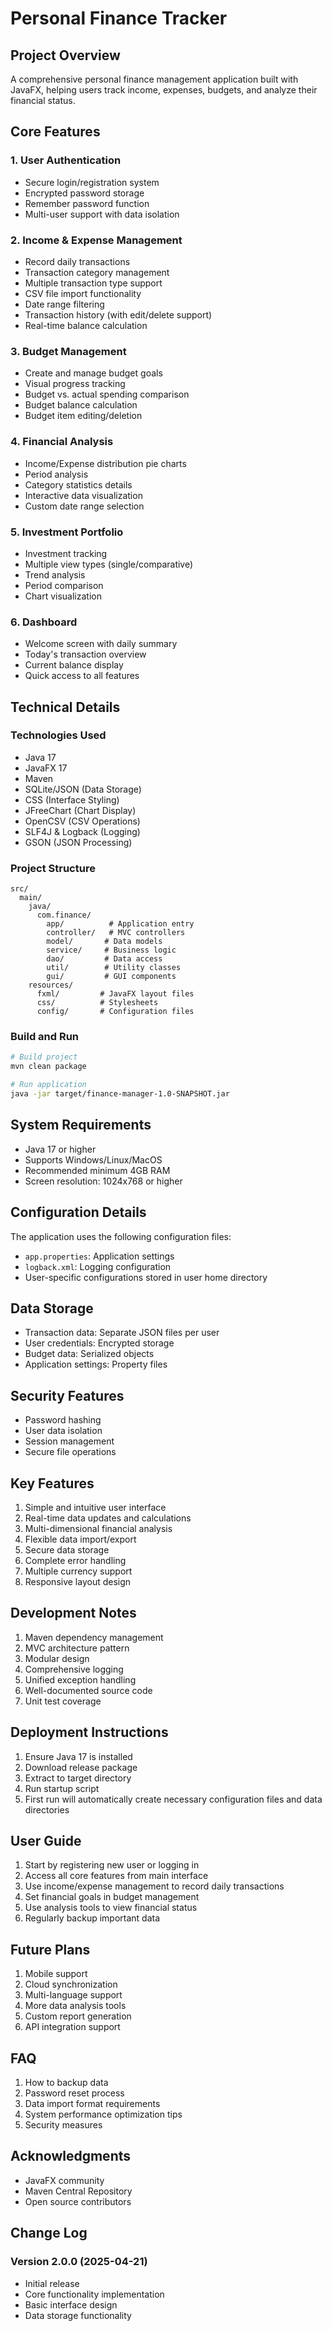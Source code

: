 # Personal Finance Tracker

## Project Overview
A comprehensive personal finance management application built with JavaFX, helping users track income, expenses, budgets, and analyze their financial status.

## Core Features

### 1. User Authentication
- Secure login/registration system
- Encrypted password storage
- Remember password function
- Multi-user support with data isolation

### 2. Income & Expense Management
- Record daily transactions
- Transaction category management
- Multiple transaction type support
- CSV file import functionality
- Date range filtering
- Transaction history (with edit/delete support)
- Real-time balance calculation

### 3. Budget Management
- Create and manage budget goals
- Visual progress tracking
- Budget vs. actual spending comparison
- Budget balance calculation
- Budget item editing/deletion

### 4. Financial Analysis
- Income/Expense distribution pie charts
- Period analysis
- Category statistics details
- Interactive data visualization
- Custom date range selection

### 5. Investment Portfolio
- Investment tracking
- Multiple view types (single/comparative)
- Trend analysis
- Period comparison
- Chart visualization

### 6. Dashboard
- Welcome screen with daily summary
- Today's transaction overview
- Current balance display
- Quick access to all features

## Technical Details

### Technologies Used
- Java 17
- JavaFX 17
- Maven
- SQLite/JSON (Data Storage)
- CSS (Interface Styling)
- JFreeChart (Chart Display)
- OpenCSV (CSV Operations)
- SLF4J & Logback (Logging)
- GSON (JSON Processing)

### Project Structure
```
src/
  main/
    java/
      com.finance/
        app/          # Application entry
        controller/   # MVC controllers
        model/       # Data models
        service/     # Business logic
        dao/         # Data access
        util/        # Utility classes
        gui/         # GUI components
    resources/
      fxml/         # JavaFX layout files
      css/          # Stylesheets
      config/       # Configuration files
```

### Build and Run
```bash
# Build project
mvn clean package

# Run application
java -jar target/finance-manager-1.0-SNAPSHOT.jar
```

## System Requirements
- Java 17 or higher
- Supports Windows/Linux/MacOS
- Recommended minimum 4GB RAM
- Screen resolution: 1024x768 or higher

## Configuration Details
The application uses the following configuration files:
- `app.properties`: Application settings
- `logback.xml`: Logging configuration
- User-specific configurations stored in user home directory

## Data Storage
- Transaction data: Separate JSON files per user
- User credentials: Encrypted storage
- Budget data: Serialized objects
- Application settings: Property files

## Security Features
- Password hashing
- User data isolation
- Session management
- Secure file operations

## Key Features
1. Simple and intuitive user interface
2. Real-time data updates and calculations
3. Multi-dimensional financial analysis
4. Flexible data import/export
5. Secure data storage
6. Complete error handling
7. Multiple currency support
8. Responsive layout design

## Development Notes
1. Maven dependency management
2. MVC architecture pattern
3. Modular design
4. Comprehensive logging
5. Unified exception handling
6. Well-documented source code
7. Unit test coverage

## Deployment Instructions
1. Ensure Java 17 is installed
2. Download release package
3. Extract to target directory
4. Run startup script
5. First run will automatically create necessary configuration files and data directories

## User Guide
1. Start by registering new user or logging in
2. Access all core features from main interface
3. Use income/expense management to record daily transactions
4. Set financial goals in budget management
5. Use analysis tools to view financial status
6. Regularly backup important data

## Future Plans
1. Mobile support
2. Cloud synchronization
3. Multi-language support
4. More data analysis tools
5. Custom report generation
6. API integration support

## FAQ
1. How to backup data
2. Password reset process
3. Data import format requirements
4. System performance optimization tips
5. Security measures

## Acknowledgments
- JavaFX community
- Maven Central Repository
- Open source contributors

## Change Log
### Version 2.0.0 (2025-04-21)
- Initial release
- Core functionality implementation
- Basic interface design
- Data storage functionality
